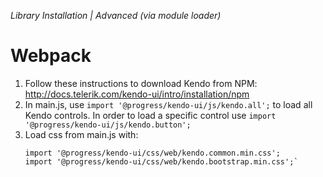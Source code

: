 _Library Installation | Advanced (via module loader)_

# Webpack

1. Follow these instructions to download Kendo from NPM: http://docs.telerik.com/kendo-ui/intro/installation/npm
2. In main.js, use `import '@progress/kendo-ui/js/kendo.all';` to load all Kendo controls. In order to load a specific control use `import '@progress/kendo-ui/js/kendo.button';`
3. Load css from main.js with: 
   ```
   import '@progress/kendo-ui/css/web/kendo.common.min.css';
   import '@progress/kendo-ui/css/web/kendo.bootstrap.min.css';` 



